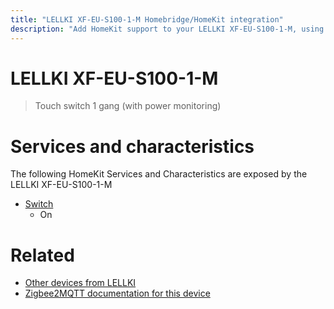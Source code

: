 ```yaml
---
title: "LELLKI XF-EU-S100-1-M Homebridge/HomeKit integration"
description: "Add HomeKit support to your LELLKI XF-EU-S100-1-M, using Homebridge, Zigbee2MQTT and homebridge-z2m."
---
```

<!---
This file has been GENERATED using src/docgen/docgen.ts
DO NOT EDIT THIS FILE MANUALLY!
-->
# LELLKI XF-EU-S100-1-M
> Touch switch 1 gang (with power monitoring)


# Services and characteristics
The following HomeKit Services and Characteristics are exposed by
the LELLKI XF-EU-S100-1-M

* [Switch](../../switch.md)
  * On


# Related
* [Other devices from LELLKI](../index.md#lellki)
* [Zigbee2MQTT documentation for this device](https://www.zigbee2mqtt.io/devices/XF-EU-S100-1-M.html)